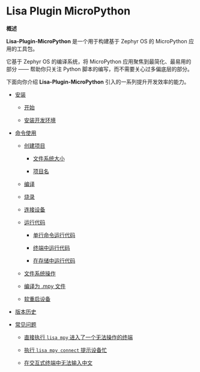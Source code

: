 # Lisa Plugin MicroPython

**概述**

**Lisa-Plugin-MicroPython** 是一个用于构建基于 Zephyr OS 的 MicroPython 应用的工具包。

它基于 Zephyr OS 的编译系统，将 MicroPython 应用聚焦到最简化、最易用的部分 —— 帮助你只关注 Python 脚本的编写，而不需要关心过多偏底层的部分。

下面向你介绍 **Lisa-Plugin-MicroPython** 引入的一系列提升开发效率的能力。


* [安装](./install)


    * [开始](./install#id2)


    * [安装开发环境](./install#id3)


* [命令使用](./commands)


    * [创建项目](./commands#id2)


        * [文件系统大小](./commands#lisa-mpy-fs-calc)


        * [项目名](./commands#id4)


    * [编译](./commands#id5)


    * [烧录](./commands#lisa-mpy-flash)


    * [连接设备](./commands#id7)


    * [运行代码](./commands#id8)


        * [单行命令运行代码](./commands#id9)


        * [终端中运行代码](./commands#id10)


        * [在存储中运行代码](./commands#id11)


    * [文件系统操作](./commands#id12)


    * [编译为 .mpy 文件](./commands#mpy)


    * [软重启设备](./commands#id14)


* [版本历史](./versions)


* [常见问题](./faq)


    * [直接执行 `lisa mpy` 进入了一个无法操作的终端](./faq#lisa-mpy)


    * [执行 `lisa mpy connect` 提示设备忙](./faq#lisa-mpy-connect)


    * [在交互式终端中无法输入中文](./faq#id3)
